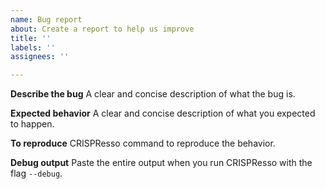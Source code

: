 ```yaml
---
name: Bug report
about: Create a report to help us improve
title: ''
labels: ''
assignees: ''

---
```


**Describe the bug**
A clear and concise description of what the bug is.

**Expected behavior**
A clear and concise description of what you expected to happen.

**To reproduce**
CRISPResso command to reproduce the behavior.

**Debug output**
Paste the entire output when you run CRISPResso with the flag `--debug`.
